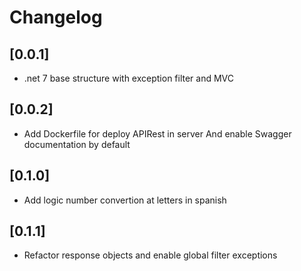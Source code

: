 # Changelog

## [0.0.1] 
- .net 7 base structure with exception filter and MVC

## [0.0.2]
- Add Dockerfile for deploy APIRest in server And enable Swagger documentation by default

## [0.1.0]
- Add logic number convertion at letters in spanish

## [0.1.1]
- Refactor response objects and enable global filter exceptions